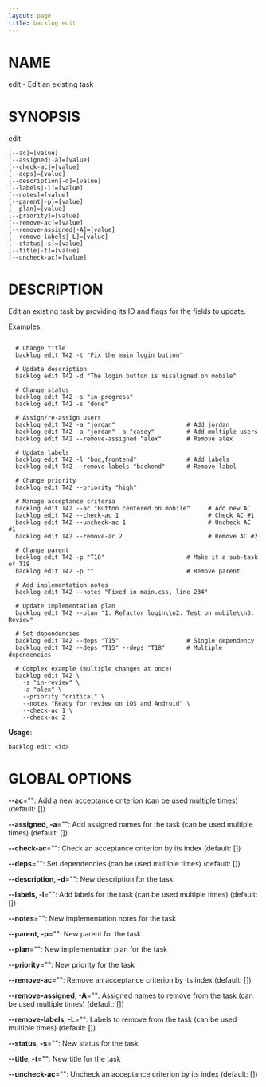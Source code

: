 ```yaml
---
layout: page
title: backlog edit
---
```


# NAME

edit - Edit an existing task

# SYNOPSIS

edit

```
[--ac]=[value]
[--assigned|-a]=[value]
[--check-ac]=[value]
[--deps]=[value]
[--description|-d]=[value]
[--labels|-l]=[value]
[--notes]=[value]
[--parent|-p]=[value]
[--plan]=[value]
[--priority]=[value]
[--remove-ac]=[value]
[--remove-assigned|-A]=[value]
[--remove-labels|-L]=[value]
[--status|-s]=[value]
[--title|-t]=[value]
[--uncheck-ac]=[value]
```

# DESCRIPTION


Edit an existing task by providing its ID and flags for the fields to update.

Examples:
```

  # Change title
  backlog edit T42 -t "Fix the main login button"

  # Update description
  backlog edit T42 -d "The login button is misaligned on mobile"

  # Change status
  backlog edit T42 -s "in-progress"
  backlog edit T42 -s "done"

  # Assign/re-assign users
  backlog edit T42 -a "jordan"                    # Add jordan
  backlog edit T42 -a "jordan" -a "casey"         # Add multiple users
  backlog edit T42 --remove-assigned "alex"       # Remove alex

  # Update labels
  backlog edit T42 -l "bug,frontend"              # Add labels
  backlog edit T42 --remove-labels "backend"      # Remove label

  # Change priority
  backlog edit T42 --priority "high"

  # Manage acceptance criteria
  backlog edit T42 --ac "Button centered on mobile"     # Add new AC
  backlog edit T42 --check-ac 1                         # Check AC #1
  backlog edit T42 --uncheck-ac 1                       # Uncheck AC #1
  backlog edit T42 --remove-ac 2                        # Remove AC #2

  # Change parent
  backlog edit T42 -p "T18"                       # Make it a sub-task of T18
  backlog edit T42 -p ""                          # Remove parent

  # Add implementation notes
  backlog edit T42 --notes "Fixed in main.css, line 234"

  # Update implementation plan
  backlog edit T42 --plan "1. Refactor login\\n2. Test on mobile\\n3. Review"

  # Set dependencies
  backlog edit T42 --deps "T15"                   # Single dependency
  backlog edit T42 --deps "T15" --deps "T18"      # Multiple dependencies

  # Complex example (multiple changes at once)
  backlog edit T42 \
    -s "in-review" \
    -a "alex" \
    --priority "critical" \
    --notes "Ready for review on iOS and Android" \
    --check-ac 1 \
    --check-ac 2

```

**Usage**:

```
backlog edit <id>
```

# GLOBAL OPTIONS

**--ac**="": Add a new acceptance criterion (can be used multiple times) (default: [])

**--assigned, -a**="": Add assigned names for the task (can be used multiple times) (default: [])

**--check-ac**="": Check an acceptance criterion by its index (default: [])

**--deps**="": Set dependencies (can be used multiple times) (default: [])

**--description, -d**="": New description for the task

**--labels, -l**="": Add labels for the task (can be used multiple times) (default: [])

**--notes**="": New implementation notes for the task

**--parent, -p**="": New parent for the task

**--plan**="": New implementation plan for the task

**--priority**="": New priority for the task

**--remove-ac**="": Remove an acceptance criterion by its index (default: [])

**--remove-assigned, -A**="": Assigned names to remove from the task (can be used multiple times) (default: [])

**--remove-labels, -L**="": Labels to remove from the task (can be used multiple times) (default: [])

**--status, -s**="": New status for the task

**--title, -t**="": New title for the task

**--uncheck-ac**="": Uncheck an acceptance criterion by its index (default: [])

